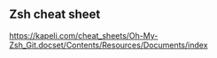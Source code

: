 ## Zsh cheat sheet
https://kapeli.com/cheat_sheets/Oh-My-Zsh_Git.docset/Contents/Resources/Documents/index

